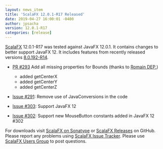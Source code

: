 ```yaml
---
layout: news_item
title: 'ScalaFX 12.0.1-R17 Released'
date: 2019-04-27 16:00:01 -0400
author: jpsacha
version: 12.0.1-R17
categories: [release]
---
```


[ScalaFX][1] 12.0.1-R17 was tested against JavaFX 12.0.1. It contains changes to better support JavaFX 12.
It includes features from recently released versions [8.0.192-R14][8.0.192-R14].


* [PR #293][293] Add all missing properties for Bounds (thanks to [Romain DEP.](https://github.com/rom1dep))
   - added getCenterX
   - added getCenterY
   - added getCenterZ
   
* [Issue #291][291]: Remove use of JavaConversions in the code   
* [Issue #303][303]: Support JavaFX 12
* [Issue #302][302]: Support new MouseButton constants added in JavaFX 12 #302


For downloads visit [ScalaFX on Sonatype][2] or [ScalaFX Releases][3] on GitHub. 
Please report any problems using [ScalaFX Issue Tracker][4]. 
Please use [ScalaFX Users Group][5] to post questions. 

[1]: http://scalafx.org
[2]: http://search.maven.org/#search&#124;ga&#124;1&#124;scalafx
[3]: https://github.com/scalafx/scalafx/releases
[4]: https://github.com/scalafx/scalafx/issues
[5]: https://groups.google.com/forum/#!forum/scalafx-users

[8.0.192-R14]: https://github.com/scalafx/scalafx/releases/tag/v8.0.192-R14

[293]: https://github.com/scalafx/scalafx/pull/293

[291]: https://github.com/scalafx/scalafx/issues/291
[302]: https://github.com/scalafx/scalafx/issues/302
[303]: https://github.com/scalafx/scalafx/issues/303
